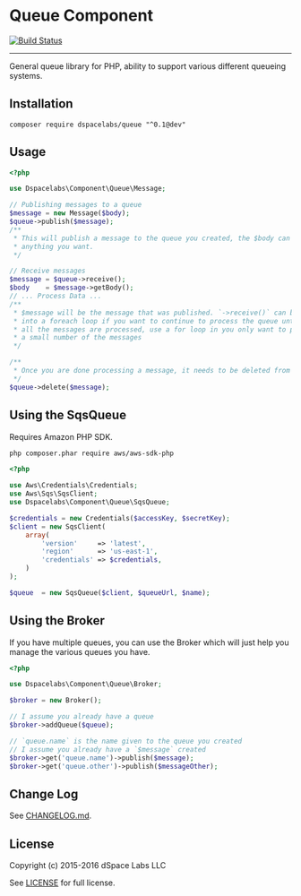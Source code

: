 Queue Component
===============

[![Build Status](https://travis-ci.org/dSpaceLabs/Queue.svg?branch=master)](https://travis-ci.org/dSpaceLabs/Queue)

---

General queue library for PHP, ability to support various different queueing
systems.

## Installation

```
composer require dspacelabs/queue "^0.1@dev"
```

## Usage

```php
<?php

use Dspacelabs\Component\Queue\Message;

// Publishing messages to a queue
$message = new Message($body);
$queue->publish($message);
/**
 * This will publish a message to the queue you created, the $body can be
 * anything you want.
 */

// Receive messages
$message = $queue->receive();
$body    = $message->getBody();
// ... Process Data ...
/**
 * $message will be the message that was published. `->receive()` can be put
 * into a foreach loop if you want to continue to process the queue until
 * all the messages are processed, use a for loop in you only want to process
 * a small number of the messages
 */

/**
 * Once you are done processing a message, it needs to be deleted from the queue
 */
$queue->delete($message);
```

## Using the SqsQueue

Requires Amazon PHP SDK.

```bash
php composer.phar require aws/aws-sdk-php
```

```php
<?php

use Aws\Credentials\Credentials;
use Aws\Sqs\SqsClient;
use Dspacelabs\Component\Queue\SqsQueue;

$credentials = new Credentials($accessKey, $secretKey);
$client = new SqsClient(
    array(
        'version'     => 'latest',
        'region'      => 'us-east-1',
        'credentials' => $credentials,
    )
);

$queue  = new SqsQueue($client, $queueUrl, $name);
```

## Using the Broker

If you have multiple queues, you can use the Broker which will just help you
manage the various queues you have.

```php
<?php

use Dspacelabs\Component\Queue\Broker;

$broker = new Broker();

// I assume you already have a queue
$broker->addQueue($queue);

// `queue.name` is the name given to the queue you created
// I assume you already have a `$message` created
$broker->get('queue.name')->publish($message);
$broker->get('queue.other')->publish($messageOther);

```

## Change Log

See [CHANGELOG.md].

## License

Copyright (c) 2015-2016 dSpace Labs LLC

See [LICENSE] for full license.

[CHANGELOG.md]: https://github.com/dSpaceLabs/Queue/blob/master/CHANGELOG.md
[LICENSE]: https://github.com/dSpaceLabs/Queue/blob/master/LICENSE
